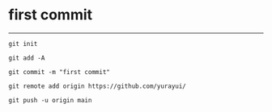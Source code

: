 # first commit
---

```
git init

git add -A

git commit -m "first commit"

git remote add origin https://github.com/yurayui/

git push -u origin main
```
